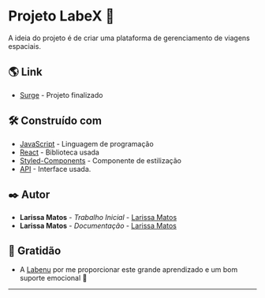 # Projeto LabeX 🚀 

A ideia do projeto é de criar uma plataforma de gerenciamento de viagens espaciais.

## 🌎 Link

* [Surge](http://gaudy-harbor.surge.sh/) - Projeto finalizado

## 🛠️ Construído com


* [JavaScript](https://www.javascript.com/) - Linguagem de programação
* [React](https://pt-br.reactjs.org/) - Biblioteca usada
* [Styled-Components](https://styled-components.com/) - Componente de estilização
* [API](https://documenter.getpostman.com/view/9133542/TzCTZkQr) - Interface usada.


## ✒️ Autor


* **Larissa Matos** - *Trabalho Inicial* - [Larissa Matos](https://github.com/MatosLarissa)
* **Larissa Matos** - *Documentação* - [Larissa Matos](https://github.com/MatosLarissa)


## 🎁 Gratidão

* A [Labenu](https://github.com/future4code) por me proporcionar este grande aprendizado e um bom suporte emocional 📢 



---